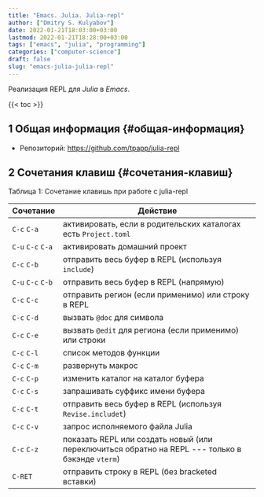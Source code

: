 ```yaml
---
title: "Emacs. Julia. Julia-repl"
author: ["Dmitry S. Kulyabov"]
date: 2022-01-21T18:03:00+03:00
lastmod: 2022-01-21T18:28:00+03:00
tags: ["emacs", "julia", "programming"]
categories: ["computer-science"]
draft: false
slug: "emacs-julia-julia-repl"
---
```


Реализация REPL для _Julia_ в _Emacs_.

<!--more-->

{{< toc >}}


## <span class="section-num">1</span> Общая информация {#общая-информация}

-   Репозиторий: <https://github.com/tpapp/julia-repl>


## <span class="section-num">2</span> Сочетания клавиш {#сочетания-клавиш}

<div class="table-caption">
  <span class="table-number">&#1058;&#1072;&#1073;&#1083;&#1080;&#1094;&#1072; 1</span>:
  Сочетание клавишь при работе с julia-repl
</div>

| Сочетание         | Действие                                                                                         |
|-------------------|--------------------------------------------------------------------------------------------------|
| `C-c` `C-a`       | активировать, если в родительских каталогах есть `Project.toml`                                  |
| `C-u` `C-c` `C-a` | активировать домашний проект                                                                     |
| `C-c` `C-b`       | отправить весь буфер в REPL (используя `include`)                                                |
| `C-u` `C-c` `C-b` | отправить весь буфер в REPL (напрямую)                                                           |
| `C-c` `C-c`       | отправить регион (если применимо) или строку в REPL                                              |
| `C-c` `C-d`       | вызвать `@doc` для символа                                                                       |
| `C-c` `C-e`       | вызвать `@edit` для региона (если применимо) или строки                                          |
| `C-c` `C-l`       | список методов функции                                                                           |
| `C-c` `C-m`       | развернуть макрос                                                                                |
| `C-c` `C-p`       | изменить каталог на каталог буфера                                                               |
| `C-c` `C-s`       | запрашивать суффикс имени буфера                                                                 |
| `C-c` `C-t`       | отправить весь буфер в REPL (используя `Revise.includet`)                                        |
| `C-c` `C-v`       | запрос исполняемого файла Julia                                                                  |
| `C-c` `C-z`       | показать REPL или создать новый (или переключиться обратно на REPL --- только в бэкэнде `vterm`) |
| `C-RET`           | отправить строку в REPL (без bracketed вставки)                                                  |
